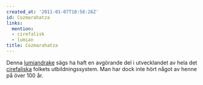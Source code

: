 ```yaml
---
created_at: '2011-01-07T10:58:26Z'
id: Cozmarahatza
links:
  mention:
  - cirefalisk
  - lumian
title: Cozmarahatza
---
```


Denna [lumiandrake] sägs ha haft en avgörande del i utvecklandet av hela det [cirefaliska] folkets
utbildningssystem. Man har dock inte hört något av henne på över 100 år.

  [lumiandrake]: lumian
  [cirefaliska]: cirefalisk
